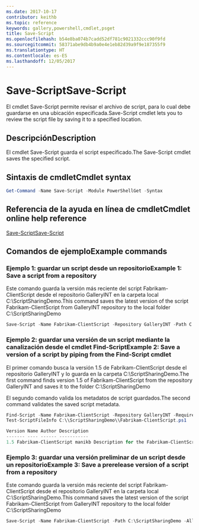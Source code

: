 ```yaml
---
ms.date: 2017-10-17
contributor: keithb
ms.topic: reference
keywords: gallery,powershell,cmdlet,psget
title: Save-Script
ms.openlocfilehash: b54e8ba074b7cadd52df781c9021332ccc90f9fd
ms.sourcegitcommit: 58371abe9db4b9a0e4e1eb82d39a9f9e187355f9
ms.translationtype: HT
ms.contentlocale: es-ES
ms.lasthandoff: 12/05/2017
---
```

# <a name="save-script"></a><span data-ttu-id="74505-103">Save-Script</span><span class="sxs-lookup"><span data-stu-id="74505-103">Save-Script</span></span>

<span data-ttu-id="74505-104">El cmdlet Save-Script permite revisar el archivo de script, para lo cual debe guardarse en una ubicación especificada.</span><span class="sxs-lookup"><span data-stu-id="74505-104">Save-Script cmdlet lets you to review the script file by saving it to a specified location.</span></span>

## <a name="description"></a><span data-ttu-id="74505-105">Descripción</span><span class="sxs-lookup"><span data-stu-id="74505-105">Description</span></span>

<span data-ttu-id="74505-106">El cmdlet Save-Script guarda el script especificado.</span><span class="sxs-lookup"><span data-stu-id="74505-106">The Save-Script cmdlet saves the specified script.</span></span>

## <a name="cmdlet-syntax"></a><span data-ttu-id="74505-107">Sintaxis de cmdlet</span><span class="sxs-lookup"><span data-stu-id="74505-107">Cmdlet syntax</span></span>

```powershell
Get-Command -Name Save-Script -Module PowerShellGet -Syntax
```
## <a name="cmdlet-online-help-reference"></a><span data-ttu-id="74505-108">Referencia de la ayuda en línea de cmdlet</span><span class="sxs-lookup"><span data-stu-id="74505-108">Cmdlet online help reference</span></span>

[<span data-ttu-id="74505-109">Save-Script</span><span class="sxs-lookup"><span data-stu-id="74505-109">Save-Script</span></span>](http://go.microsoft.com/fwlink/?LinkId=619786)

## <a name="example-commands"></a><span data-ttu-id="74505-110">Comandos de ejemplo</span><span class="sxs-lookup"><span data-stu-id="74505-110">Example commands</span></span>

### <a name="example-1-save-a-script-from-a-repository"></a><span data-ttu-id="74505-111">Ejemplo 1: guardar un script desde un repositorio</span><span class="sxs-lookup"><span data-stu-id="74505-111">Example 1: Save a script from a repository</span></span>
<span data-ttu-id="74505-112">Este comando guarda la versión más reciente del script Fabrikam-ClientScript desde el repositorio GalleryINT en la carpeta local C:\ScriptSharingDemo.</span><span class="sxs-lookup"><span data-stu-id="74505-112">This command saves the latest version of the script Fabrikam-ClientScript from GalleryINT repository to the local folder C:\ScriptSharingDemo</span></span>

```powershell
Save-Script -Name Fabrikam-ClientScript -Repository GalleryINT -Path C:\ScriptSharingDemo
```

### <a name="example-2-save-a-version-of-a-script-by-piping-from-the-find-script-cmdlet"></a><span data-ttu-id="74505-113">Ejemplo 2: guardar una versión de un script mediante la canalización desde el cmdlet Find-Script</span><span class="sxs-lookup"><span data-stu-id="74505-113">Example 2: Save a version of a script by piping from the Find-Script cmdlet</span></span>

<span data-ttu-id="74505-114">El primer comando busca la versión 1.5 de Fabrikam-ClientScript desde el repositorio GalleryINT y lo guarda en la carpeta C:\ScriptSharingDemo.</span><span class="sxs-lookup"><span data-stu-id="74505-114">The first command finds version 1.5 of Fabrikam-ClientScript from the repository GalleryINT and saves it to the folder C:\ScriptSharingDemo</span></span>

<span data-ttu-id="74505-115">El segundo comando valida los metadatos de script guardados.</span><span class="sxs-lookup"><span data-stu-id="74505-115">The second command validates the saved script metadata.</span></span>

```powershell
Find-Script -Name Fabrikam-ClientScript -Repository GalleryINT -RequiredVersion 1.5 | Save-Script -Path C:\\ScriptSharingDemo
Test-ScriptFileInfo C:\\ScriptSharingDemo\\Fabrikam-ClientScript.ps1

Version Name Author Description
------- ---- ------ -----------
1.5 Fabrikam-ClientScript manikb Description for the Fabrikam-ClientScript script
```

### <a name="example-3-save-a-prerelease-version-of-a-script-from-a-repository"></a><span data-ttu-id="74505-116">Ejemplo 3: guardar una versión preliminar de un script desde un repositorio</span><span class="sxs-lookup"><span data-stu-id="74505-116">Example 3: Save a prerelease version of a script from a repository</span></span>
<span data-ttu-id="74505-117">Este comando guarda la versión más reciente del script Fabrikam-ClientScript desde el repositorio GalleryINT en la carpeta local C:\ScriptSharingDemo.</span><span class="sxs-lookup"><span data-stu-id="74505-117">This command saves the latest version of the script Fabrikam-ClientScript from GalleryINT repository to the local folder C:\ScriptSharingDemo</span></span>

```powershell
Save-Script -Name Fabrikam-ClientScript -Path C:\ScriptSharingDemo -AllowPrerelease
```

